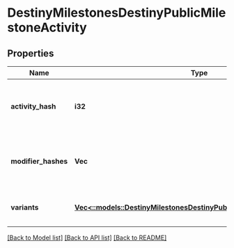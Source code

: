 # DestinyMilestonesDestinyPublicMilestoneActivity

## Properties
Name | Type | Description | Notes
------------ | ------------- | ------------- | -------------
**activity_hash** | **i32** | The hash identifier of the activity that&#39;s been chosen to be considered the canonical \&quot;conceptual\&quot; activity definition. This may have many variants, defined herein. | [optional] [default to null]
**modifier_hashes** | **Vec<i32>** | The activity may have 0-to-many modifiers: if it does, this will contain the hashes to the DestinyActivityModifierDefinition that defines the modifier being applied. | [optional] [default to null]
**variants** | [**Vec<::models::DestinyMilestonesDestinyPublicMilestoneActivityVariant>**](Destiny.Milestones.DestinyPublicMilestoneActivityVariant.md) | Every relevant variation of this conceptual activity, including the conceptual activity itself, have variants defined here. | [optional] [default to null]

[[Back to Model list]](../README.md#documentation-for-models) [[Back to API list]](../README.md#documentation-for-api-endpoints) [[Back to README]](../README.md)


